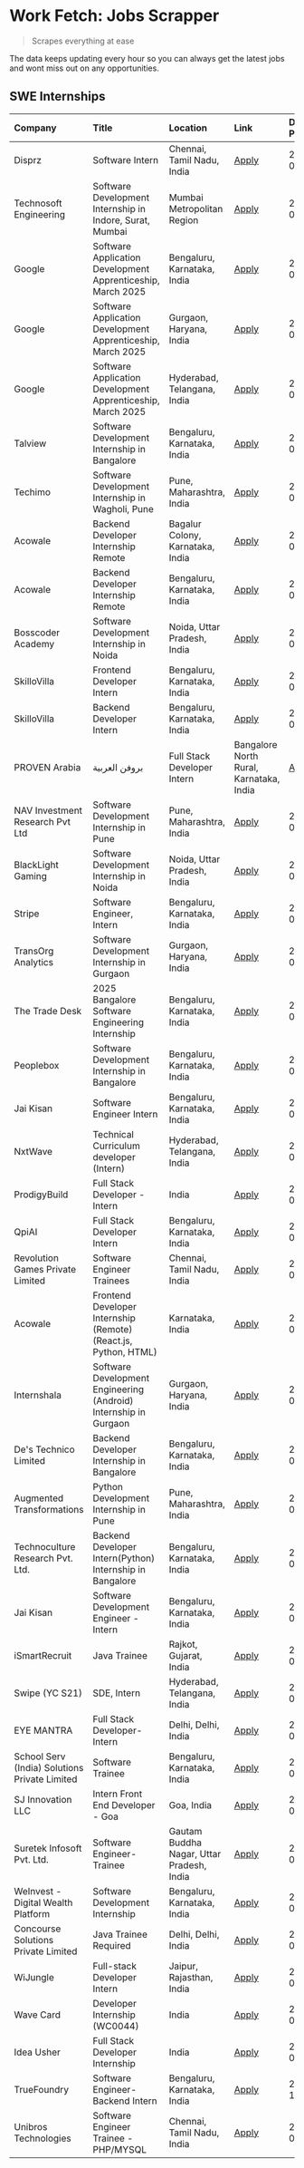 # Work Fetch: Jobs Scrapper
> Scrapes everything at ease

The data keeps updating every hour so you can always get the latest jobs and wont miss out on any opportunities.

## SWE Internships
<!--START_SECTION:workfetch-->
| Company                                       | Title                                                            | Location                                  | Link                                                                                                                                                                                                                                                                                | Date Posted   |
|:----------------------------------------------|:-----------------------------------------------------------------|:------------------------------------------|:------------------------------------------------------------------------------------------------------------------------------------------------------------------------------------------------------------------------------------------------------------------------------------|:--------------|
| Disprz                                        | Software Intern                                                  | Chennai, Tamil Nadu, India                | [Apply](https://in.linkedin.com/jobs/view/software-intern-at-disprz-4034165337?position=9&pageNum=0&refId=lcz2cz8beDPP8N%2BmQ3O9Gg%3D%3D&trackingId=ty7%2FWaY%2BAsD4pVfAWmuolQ%3D%3D)                                                                                               | 2024-09-26    |
| Technosoft Engineering                        | Software Development Internship in Indore, Surat, Mumbai         | Mumbai Metropolitan Region                | [Apply](https://in.linkedin.com/jobs/view/software-development-internship-in-indore-surat-mumbai-at-technosoft-engineering-4033658742?position=58&pageNum=0&refId=lcz2cz8beDPP8N%2BmQ3O9Gg%3D%3D&trackingId=4X8uBykBNaoFq0SvL7vcdA%3D%3D)                                           | 2024-09-25    |
| Google                                        | Software Application Development Apprenticeship, March 2025      | Bengaluru, Karnataka, India               | [Apply](https://in.linkedin.com/jobs/view/software-application-development-apprenticeship-march-2025-at-google-4032957527?position=2&pageNum=0&refId=lcz2cz8beDPP8N%2BmQ3O9Gg%3D%3D&trackingId=GdZsE1l0pv4Y5y%2FBsqQ%2FJg%3D%3D)                                                    | 2024-09-24    |
| Google                                        | Software Application Development Apprenticeship, March 2025      | Gurgaon, Haryana, India                   | [Apply](https://in.linkedin.com/jobs/view/software-application-development-apprenticeship-march-2025-at-google-4032958554?position=4&pageNum=0&refId=lcz2cz8beDPP8N%2BmQ3O9Gg%3D%3D&trackingId=6AOslnPWQm%2BAkshQQL21AA%3D%3D)                                                      | 2024-09-24    |
| Google                                        | Software Application Development Apprenticeship, March 2025      | Hyderabad, Telangana, India               | [Apply](https://in.linkedin.com/jobs/view/software-application-development-apprenticeship-march-2025-at-google-4032957528?position=5&pageNum=0&refId=lcz2cz8beDPP8N%2BmQ3O9Gg%3D%3D&trackingId=vlrp0P7PwqFaVmjiqj4jjQ%3D%3D)                                                        | 2024-09-24    |
| Talview                                       | Software Development Internship in Bangalore                     | Bengaluru, Karnataka, India               | [Apply](https://in.linkedin.com/jobs/view/software-development-internship-in-bangalore-at-talview-4033703077?position=13&pageNum=0&refId=lcz2cz8beDPP8N%2BmQ3O9Gg%3D%3D&trackingId=e12VF8gBXajLubIeOvvZvA%3D%3D)                                                                    | 2024-09-23    |
| Techimo                                       | Software Development Internship in Wagholi, Pune                 | Pune, Maharashtra, India                  | [Apply](https://in.linkedin.com/jobs/view/software-development-internship-in-wagholi-pune-at-techimo-4032105423?position=15&pageNum=0&refId=lcz2cz8beDPP8N%2BmQ3O9Gg%3D%3D&trackingId=KZXVw69MnilqwUynTxNiQQ%3D%3D)                                                                 | 2024-09-21    |
| Acowale                                       | Backend Developer Internship Remote                              | Bagalur Colony, Karnataka, India          | [Apply](https://in.linkedin.com/jobs/view/backend-developer-internship-remote-at-acowale-4030088707?position=21&pageNum=0&refId=lcz2cz8beDPP8N%2BmQ3O9Gg%3D%3D&trackingId=Ac9k%2BTxwtqUT%2BdRq6PJpcQ%3D%3D)                                                                         | 2024-09-21    |
| Acowale                                       | Backend Developer Internship Remote                              | Bengaluru, Karnataka, India               | [Apply](https://in.linkedin.com/jobs/view/backend-developer-internship-remote-at-acowale-4030975489?position=14&pageNum=0&refId=lcz2cz8beDPP8N%2BmQ3O9Gg%3D%3D&trackingId=tbfy2fCi99H1jWt74COs2A%3D%3D)                                                                             | 2024-09-20    |
| Bosscoder Academy                             | Software Development Internship in Noida                         | Noida, Uttar Pradesh, India               | [Apply](https://in.linkedin.com/jobs/view/software-development-internship-in-noida-at-bosscoder-academy-4031161323?position=24&pageNum=0&refId=lcz2cz8beDPP8N%2BmQ3O9Gg%3D%3D&trackingId=WiSOSafqkTFfDWerV78FgQ%3D%3D)                                                              | 2024-09-20    |
| SkilloVilla                                   | Frontend Developer Intern                                        | Bengaluru, Karnataka, India               | [Apply](https://in.linkedin.com/jobs/view/frontend-developer-intern-at-skillovilla-4025873510?position=11&pageNum=0&refId=lcz2cz8beDPP8N%2BmQ3O9Gg%3D%3D&trackingId=5KqEtNRqzOqyVATiO9UMAw%3D%3D)                                                                                   | 2024-09-17    |
| SkilloVilla                                   | Backend Developer Intern                                         | Bengaluru, Karnataka, India               | [Apply](https://in.linkedin.com/jobs/view/backend-developer-intern-at-skillovilla-4025860894?position=18&pageNum=0&refId=lcz2cz8beDPP8N%2BmQ3O9Gg%3D%3D&trackingId=MBlG8%2BKvUP%2BdDNcmg4hYfw%3D%3D)                                                                                | 2024-09-17    |
| PROVEN Arabia | بروفن العربية                 | Full Stack Developer Intern                                      | Bangalore North Rural, Karnataka, India   | [Apply](https://in.linkedin.com/jobs/view/full-stack-developer-intern-at-proven-arabia-%D8%A8%D8%B1%D9%88%D9%81%D9%86-%D8%A7%D9%84%D8%B9%D8%B1%D8%A8%D9%8A%D8%A9-4028862862?position=57&pageNum=0&refId=lcz2cz8beDPP8N%2BmQ3O9Gg%3D%3D&trackingId=Mqx3L%2FDR%2FYEKU41VoSHbKA%3D%3D) | 2024-09-17    |
| NAV Investment Research Pvt Ltd               | Software Development Internship in Pune                          | Pune, Maharashtra, India                  | [Apply](https://in.linkedin.com/jobs/view/software-development-internship-in-pune-at-nav-investment-research-pvt-ltd-4027052851?position=10&pageNum=0&refId=lcz2cz8beDPP8N%2BmQ3O9Gg%3D%3D&trackingId=KjNmbsDTh%2F0qAkv8sXnY1A%3D%3D)                                               | 2024-09-15    |
| BlackLight Gaming                             | Software Development Internship in Noida                         | Noida, Uttar Pradesh, India               | [Apply](https://in.linkedin.com/jobs/view/software-development-internship-in-noida-at-blacklight-gaming-4026655870?position=26&pageNum=0&refId=lcz2cz8beDPP8N%2BmQ3O9Gg%3D%3D&trackingId=ykDySX6Q%2BRtJ1%2B3U1crWHQ%3D%3D)                                                          | 2024-09-14    |
| Stripe                                        | Software Engineer, Intern                                        | Bengaluru, Karnataka, India               | [Apply](https://in.linkedin.com/jobs/view/software-engineer-intern-at-stripe-4008214242?position=3&pageNum=0&refId=lcz2cz8beDPP8N%2BmQ3O9Gg%3D%3D&trackingId=3%2FFR8D3wbiYw3WKjF6aCUQ%3D%3D)                                                                                        | 2024-09-13    |
| TransOrg Analytics                            | Software Development Internship in Gurgaon                       | Gurgaon, Haryana, India                   | [Apply](https://in.linkedin.com/jobs/view/software-development-internship-in-gurgaon-at-transorg-analytics-4024791052?position=50&pageNum=0&refId=lcz2cz8beDPP8N%2BmQ3O9Gg%3D%3D&trackingId=VIEFTDk%2FzW%2FwL1Zxk6iIvA%3D%3D)                                                       | 2024-09-12    |
| The Trade Desk                                | 2025 Bangalore Software Engineering Internship                   | Bengaluru, Karnataka, India               | [Apply](https://in.linkedin.com/jobs/view/2025-bangalore-software-engineering-internship-at-the-trade-desk-3987456531?position=17&pageNum=0&refId=lcz2cz8beDPP8N%2BmQ3O9Gg%3D%3D&trackingId=ilcbR01CBOB%2BAaqlYbqtsA%3D%3D)                                                         | 2024-09-11    |
| Peoplebox                                     | Software Development Internship in Bangalore                     | Bengaluru, Karnataka, India               | [Apply](https://in.linkedin.com/jobs/view/software-development-internship-in-bangalore-at-peoplebox-4022411601?position=19&pageNum=0&refId=lcz2cz8beDPP8N%2BmQ3O9Gg%3D%3D&trackingId=aDgb0sB2tvvlW7Da7RyQNw%3D%3D)                                                                  | 2024-09-10    |
| Jai Kisan                                     | Software Engineer Intern                                         | Bengaluru, Karnataka, India               | [Apply](https://in.linkedin.com/jobs/view/software-engineer-intern-at-jai-kisan-4024075360?position=40&pageNum=0&refId=lcz2cz8beDPP8N%2BmQ3O9Gg%3D%3D&trackingId=Eh1KCcV%2FIACtAzorbUJlrg%3D%3D)                                                                                    | 2024-09-09    |
| NxtWave                                       | Technical Curriculum developer (Intern)                          | Hyderabad, Telangana, India               | [Apply](https://in.linkedin.com/jobs/view/technical-curriculum-developer-intern-at-nxtwave-4020462207?position=49&pageNum=0&refId=lcz2cz8beDPP8N%2BmQ3O9Gg%3D%3D&trackingId=coLeqkKoEZarLCyza7fICw%3D%3D)                                                                           | 2024-09-09    |
| ProdigyBuild                                  | Full Stack Developer - Intern                                    | India                                     | [Apply](https://in.linkedin.com/jobs/view/full-stack-developer-intern-at-prodigybuild-4019591942?position=54&pageNum=0&refId=lcz2cz8beDPP8N%2BmQ3O9Gg%3D%3D&trackingId=xMTRwx7lyTU1MHcm3wjHjg%3D%3D)                                                                                | 2024-09-08    |
| QpiAI                                         | Full Stack Developer Intern                                      | Bengaluru, Karnataka, India               | [Apply](https://in.linkedin.com/jobs/view/full-stack-developer-intern-at-qpiai-4017395346?position=39&pageNum=0&refId=lcz2cz8beDPP8N%2BmQ3O9Gg%3D%3D&trackingId=xACPq3DyVP05KzNNyWQ4lw%3D%3D)                                                                                       | 2024-09-06    |
| Revolution Games Private Limited              | Software Engineer Trainees                                       | Chennai, Tamil Nadu, India                | [Apply](https://in.linkedin.com/jobs/view/software-engineer-trainees-at-revolution-games-private-limited-4015912927?position=32&pageNum=0&refId=lcz2cz8beDPP8N%2BmQ3O9Gg%3D%3D&trackingId=2i6SyTLYwXr6pW2MKR4kcg%3D%3D)                                                             | 2024-09-02    |
| Acowale                                       | Frontend Developer Internship (Remote) (React.js, Python, HTML)  | Karnataka, India                          | [Apply](https://in.linkedin.com/jobs/view/frontend-developer-internship-remote-react-js-python-html-at-acowale-4014663920?position=6&pageNum=0&refId=lcz2cz8beDPP8N%2BmQ3O9Gg%3D%3D&trackingId=AZ7mnH9QaEuQh0x3AmqMIA%3D%3D)                                                        | 2024-09-01    |
| Internshala                                   | Software Development Engineering (Android) Internship in Gurgaon | Gurgaon, Haryana, India                   | [Apply](https://in.linkedin.com/jobs/view/software-development-engineering-android-internship-in-gurgaon-at-internshala-4015471580?position=22&pageNum=0&refId=lcz2cz8beDPP8N%2BmQ3O9Gg%3D%3D&trackingId=0IMEOCtks7yYynHJMcCkRw%3D%3D)                                              | 2024-09-01    |
| De's Technico Limited                         | Backend Developer Internship in Bangalore                        | Bengaluru, Karnataka, India               | [Apply](https://in.linkedin.com/jobs/view/backend-developer-internship-in-bangalore-at-de-s-technico-limited-4013798324?position=31&pageNum=0&refId=lcz2cz8beDPP8N%2BmQ3O9Gg%3D%3D&trackingId=CKK1b1ebBn%2BrGedoY3iqKw%3D%3D)                                                       | 2024-08-30    |
| Augmented Transformations                     | Python Development Internship in Pune                            | Pune, Maharashtra, India                  | [Apply](https://in.linkedin.com/jobs/view/python-development-internship-in-pune-at-augmented-transformations-4010741884?position=30&pageNum=0&refId=lcz2cz8beDPP8N%2BmQ3O9Gg%3D%3D&trackingId=VKqn426nbIkQYkTfOqWDDw%3D%3D)                                                         | 2024-08-26    |
| Technoculture Research Pvt. Ltd.              | Backend Developer Intern(Python) Internship in Bangalore         | Bengaluru, Karnataka, India               | [Apply](https://in.linkedin.com/jobs/view/backend-developer-intern-python-internship-in-bangalore-at-technoculture-research-pvt-ltd-4010744714?position=43&pageNum=0&refId=lcz2cz8beDPP8N%2BmQ3O9Gg%3D%3D&trackingId=s0bBxNqFoGieVfdQaeGNCA%3D%3D)                                  | 2024-08-26    |
| Jai Kisan                                     | Software Development Engineer - Intern                           | Bengaluru, Karnataka, India               | [Apply](https://in.linkedin.com/jobs/view/software-development-engineer-intern-at-jai-kisan-4027288169?position=29&pageNum=0&refId=lcz2cz8beDPP8N%2BmQ3O9Gg%3D%3D&trackingId=YiPguRVhZPXg%2FY8N9oUPrg%3D%3D)                                                                        | 2024-08-22    |
| iSmartRecruit                                 | Java Trainee                                                     | Rajkot, Gujarat, India                    | [Apply](https://in.linkedin.com/jobs/view/java-trainee-at-ismartrecruit-3992301825?position=34&pageNum=0&refId=lcz2cz8beDPP8N%2BmQ3O9Gg%3D%3D&trackingId=MEq5b222EdG1IBnVnCfJAA%3D%3D)                                                                                              | 2024-08-06    |
| Swipe (YC S21)                                | SDE, Intern                                                      | Hyderabad, Telangana, India               | [Apply](https://in.linkedin.com/jobs/view/sde-intern-at-swipe-yc-s21-3980368092?position=41&pageNum=0&refId=lcz2cz8beDPP8N%2BmQ3O9Gg%3D%3D&trackingId=xsbElGqMZlW7TWUXeNl7iw%3D%3D)                                                                                                 | 2024-07-22    |
| EYE MANTRA                                    | Full Stack Developer- Intern                                     | Delhi, Delhi, India                       | [Apply](https://in.linkedin.com/jobs/view/full-stack-developer-intern-at-eye-mantra-3960988037?position=48&pageNum=0&refId=lcz2cz8beDPP8N%2BmQ3O9Gg%3D%3D&trackingId=9tA%2Fw6DEtFnX8FB9u31y9w%3D%3D)                                                                                | 2024-06-28    |
| School Serv (India) Solutions Private Limited | Software Trainee                                                 | Bengaluru, Karnataka, India               | [Apply](https://in.linkedin.com/jobs/view/software-trainee-at-school-serv-india-solutions-private-limited-3953917603?position=60&pageNum=0&refId=lcz2cz8beDPP8N%2BmQ3O9Gg%3D%3D&trackingId=u1T%2BZMN8PmjEIbUBj8vKHw%3D%3D)                                                          | 2024-06-19    |
| SJ Innovation LLC                             | Intern Front End Developer - Goa                                 | Goa, India                                | [Apply](https://in.linkedin.com/jobs/view/intern-front-end-developer-goa-at-sj-innovation-llc-3931678611?position=23&pageNum=0&refId=lcz2cz8beDPP8N%2BmQ3O9Gg%3D%3D&trackingId=6ec4eeZtVccZo0wpWTJ%2BpQ%3D%3D)                                                                      | 2024-05-24    |
| Suretek Infosoft Pvt. Ltd.                    | Software Engineer-Trainee                                        | Gautam Buddha Nagar, Uttar Pradesh, India | [Apply](https://in.linkedin.com/jobs/view/software-engineer-trainee-at-suretek-infosoft-pvt-ltd-3916999948?position=33&pageNum=0&refId=lcz2cz8beDPP8N%2BmQ3O9Gg%3D%3D&trackingId=JPqHdm3himHEyz25zbfNoQ%3D%3D)                                                                      | 2024-05-04    |
| WeInvest - Digital Wealth Platform            | Software Development Internship                                  | Bengaluru, Karnataka, India               | [Apply](https://in.linkedin.com/jobs/view/software-development-internship-at-weinvest-digital-wealth-platform-3912867225?position=12&pageNum=0&refId=lcz2cz8beDPP8N%2BmQ3O9Gg%3D%3D&trackingId=2pZXEWr%2Brs73U2Rdz2Jd%2FA%3D%3D)                                                    | 2024-05-01    |
| Concourse Solutions Private Limited           | Java Trainee Required                                            | Delhi, Delhi, India                       | [Apply](https://in.linkedin.com/jobs/view/java-trainee-required-at-concourse-solutions-private-limited-3912869388?position=16&pageNum=0&refId=lcz2cz8beDPP8N%2BmQ3O9Gg%3D%3D&trackingId=wAbjORJ4Ly56rYmu0eCkig%3D%3D)                                                               | 2024-05-01    |
| WiJungle                                      | Full-stack Developer Intern                                      | Jaipur, Rajasthan, India                  | [Apply](https://in.linkedin.com/jobs/view/full-stack-developer-intern-at-wijungle-3912864543?position=37&pageNum=0&refId=lcz2cz8beDPP8N%2BmQ3O9Gg%3D%3D&trackingId=5igaoPW%2FHIMosy9GsFN8dw%3D%3D)                                                                                  | 2024-05-01    |
| Wave Card                                     | Developer Internship (WC0044)                                    | India                                     | [Apply](https://in.linkedin.com/jobs/view/developer-internship-wc0044-at-wave-card-3900079966?position=46&pageNum=0&refId=lcz2cz8beDPP8N%2BmQ3O9Gg%3D%3D&trackingId=YNVmKd4P5bAWdBLfccnoXA%3D%3D)                                                                                   | 2024-04-15    |
| Idea Usher                                    | Full Stack Developer Internship                                  | India                                     | [Apply](https://in.linkedin.com/jobs/view/full-stack-developer-internship-at-idea-usher-3879565540?position=27&pageNum=0&refId=lcz2cz8beDPP8N%2BmQ3O9Gg%3D%3D&trackingId=Yj5HTZP0qBRx0hknP2vhAQ%3D%3D)                                                                              | 2024-04-01    |
| TrueFoundry                                   | Software Engineer-Backend Intern                                 | Bengaluru, Karnataka, India               | [Apply](https://in.linkedin.com/jobs/view/software-engineer-backend-intern-at-truefoundry-3779508170?position=45&pageNum=0&refId=lcz2cz8beDPP8N%2BmQ3O9Gg%3D%3D&trackingId=OL9rbAMvpZbihzv32IFFHQ%3D%3D)                                                                            | 2023-11-10    |
| Unibros Technologies                          | Software Engineer Trainee - PHP/MYSQL                            | Chennai, Tamil Nadu, India                | [Apply](https://in.linkedin.com/jobs/view/software-engineer-trainee-php-mysql-at-unibros-technologies-3656599241?position=36&pageNum=0&refId=lcz2cz8beDPP8N%2BmQ3O9Gg%3D%3D&trackingId=Xqy89haIq5kLe%2Bbr0IxW5Q%3D%3D)                                                              | 2023-06-12    |
<!--END_SECTION:workfetch-->
